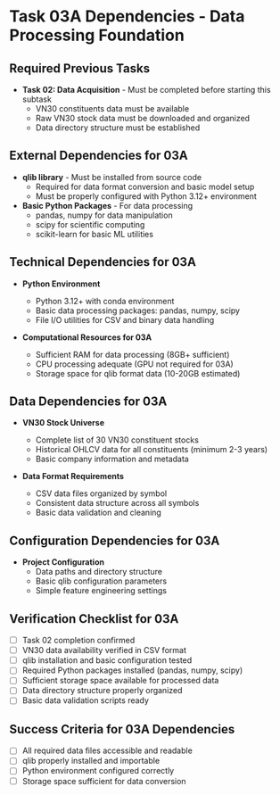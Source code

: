 # Task 03A Dependencies - Data Processing Foundation

## Required Previous Tasks
- **Task 02: Data Acquisition** - Must be completed before starting this subtask
  - VN30 constituents data must be available
  - Raw VN30 stock data must be downloaded and organized
  - Data directory structure must be established

## External Dependencies for 03A
- **qlib library** - Must be installed from source code
  - Required for data format conversion and basic model setup
  - Must be properly configured with Python 3.12+ environment
- **Basic Python Packages** - For data processing
  - pandas, numpy for data manipulation
  - scipy for scientific computing
  - scikit-learn for basic ML utilities

## Technical Dependencies for 03A
- **Python Environment**
  - Python 3.12+ with conda environment
  - Basic data processing packages: pandas, numpy, scipy
  - File I/O utilities for CSV and binary data handling

- **Computational Resources for 03A**
  - Sufficient RAM for data processing (8GB+ sufficient)
  - CPU processing adequate (GPU not required for 03A)
  - Storage space for qlib format data (10-20GB estimated)

## Data Dependencies for 03A
- **VN30 Stock Universe**
  - Complete list of 30 VN30 constituent stocks
  - Historical OHLCV data for all constituents (minimum 2-3 years)
  - Basic company information and metadata

- **Data Format Requirements**
  - CSV data files organized by symbol
  - Consistent data structure across all symbols
  - Basic data validation and cleaning

## Configuration Dependencies for 03A
- **Project Configuration**
  - Data paths and directory structure
  - Basic qlib configuration parameters
  - Simple feature engineering settings

## Verification Checklist for 03A
- [ ] Task 02 completion confirmed
- [ ] VN30 data availability verified in CSV format
- [ ] qlib installation and basic configuration tested
- [ ] Required Python packages installed (pandas, numpy, scipy)
- [ ] Sufficient storage space available for processed data
- [ ] Data directory structure properly organized
- [ ] Basic data validation scripts ready

## Success Criteria for 03A Dependencies
- [ ] All required data files accessible and readable
- [ ] qlib properly installed and importable
- [ ] Python environment configured correctly
- [ ] Storage space sufficient for data conversion
